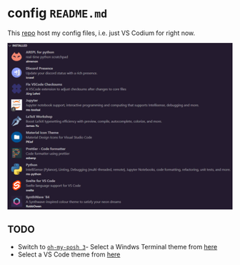 # config `README.md`

This [repo](https://github.com/Yukino-Ai/config) host my config files, i.e. just VS Codium for right now.

![extensions.png](VS-Codium/extensions.png)

## TODO

- Switch to [`oh-my-posh 3`](https://github.com/JanDeDobbeleer/oh-my-posh)- Select a Windws Terminal theme from [here](https://terminalsplash.com/)
- Select a VS Code theme from [here](https://glitchbone.github.io/vscode-base16-term/#/)
